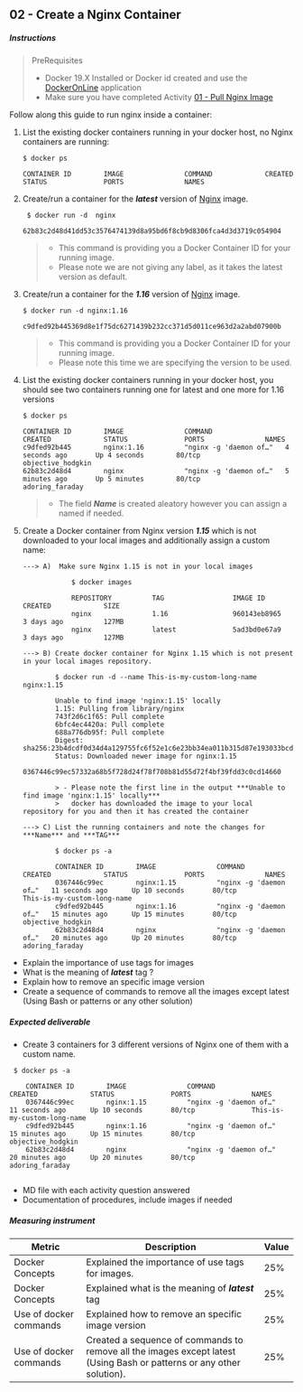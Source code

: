 ## 02 - Create a Nginx Container

##### Instructions

> PreRequisites
>
> - Docker 19.X Installed or Docker id created and use the [DockerOnLine](https://labs.play-with-docker.com/) application
> - Make sure you have completed Activity [01 - Pull Nginx Image](./01-Pull-Image.md)
>

Follow along this guide to run nginx inside a container: 
1. List the existing docker containers running in your docker host, no Nginx containers are running:
    
    ```
    $ docker ps
   
    CONTAINER ID        IMAGE               COMMAND             CREATED             STATUS              PORTS               NAMES
    ```
     
2. Create/run a container for the ***latest*** version of [Nginx](https://www.nginx.com/resources/glossary/nginx/) image.
   ```
    $ docker run -d  nginx
   
   62b83c2d48d41dd53c3576474139d8a95bd6f8cb9d8306fca4d3d3719c054904
    ```
   > - This command is providing you a Docker Container ID for your running image.
   > - Please note we are not giving any label, as it takes the latest version as default.

3. Create/run a container for the ***1.16*** version of [Nginx](https://www.nginx.com/resources/glossary/nginx/) image.
   ```
   $ docker run -d nginx:1.16
   
   c9dfed92b445369d8e1f75dc6271439b232cc371d5d011ce963d2a2abd07900b
    ```
   > - This command is providing you a Docker Container ID for your running image.
   > - Please note this time we are specifying the version to be used.

4.  List the existing docker containers running in your docker host,
    you should see two containers running one for latest and one more for 1.16 versions 
    
    ```
    $ docker ps
    
    CONTAINER ID        IMAGE               COMMAND                  CREATED             STATUS              PORTS               NAMES
    c9dfed92b445        nginx:1.16          "nginx -g 'daemon of…"   4 seconds ago       Up 4 seconds        80/tcp              objective_hodgkin
    62b83c2d48d4        nginx               "nginx -g 'daemon of…"   5 minutes ago       Up 5 minutes        80/tcp              adoring_faraday
    ```

    > - The field ***Name*** is created aleatory however you can assign a named if needed.
 
5.  Create a Docker container from Nginx version ***1.15*** which is not downloaded to your local images
    and additionally assign a custom name:  
    
    ```
    ---> A)  Make sure Nginx 1.15 is not in your local images
    
                $ docker images
                
                REPOSITORY          TAG                 IMAGE ID            CREATED             SIZE
                nginx               1.16                960143eb8965        3 days ago          127MB
                nginx               latest              5ad3bd0e67a9        3 days ago          127MB
                
    ---> B) Create docker container for Nginx 1.15 which is not present in your local images repository.
    
            $ docker run -d --name This-is-my-custom-long-name nginx:1.15
            
            Unable to find image 'nginx:1.15' locally
            1.15: Pulling from library/nginx
            743f2d6c1f65: Pull complete 
            6bfc4ec4420a: Pull complete 
            688a776db95f: Pull complete 
            Digest: sha256:23b4dcdf0d34d4a129755fc6f52e1c6e23bb34ea011b315d87e193033bcd1b68
            Status: Downloaded newer image for nginx:1.15
            0367446c99ec57332a68b5f728d24f78f708b81d55d72f4bf39fdd3c0cd14660
    
            > - Please note the first line in the output ***Unable to find image 'nginx:1.15' locally***
            >   docker has downloaded the image to your local repository for you and then it has created the container
    
    ---> C) List the running containers and note the changes for ***Name*** and ***TAG***
    
            $ docker ps -a
            
            CONTAINER ID        IMAGE               COMMAND                  CREATED             STATUS              PORTS               NAMES
            0367446c99ec        nginx:1.15          "nginx -g 'daemon of…"   11 seconds ago      Up 10 seconds       80/tcp              This-is-my-custom-long-name
            c9dfed92b445        nginx:1.16          "nginx -g 'daemon of…"   15 minutes ago      Up 15 minutes       80/tcp              objective_hodgkin
            62b83c2d48d4        nginx               "nginx -g 'daemon of…"   20 minutes ago      Up 20 minutes       80/tcp              adoring_faraday
    ```
    
- Explain the importance of use tags for images
- What is the meaning of ***latest*** tag ?
- Explain how to remove an specific image version
- Create a sequence of commands to remove all the images except latest (Using Bash or patterns or any other solution)
    
##### Expected deliverable 

-   Create 3 containers for 3 different versions of Nginx one of them with a custom name.
```
 $ docker ps -a
    
    CONTAINER ID        IMAGE               COMMAND                  CREATED             STATUS              PORTS               NAMES
    0367446c99ec        nginx:1.15          "nginx -g 'daemon of…"   11 seconds ago      Up 10 seconds       80/tcp              This-is-my-custom-long-name
    c9dfed92b445        nginx:1.16          "nginx -g 'daemon of…"   15 minutes ago      Up 15 minutes       80/tcp              objective_hodgkin
    62b83c2d48d4        nginx               "nginx -g 'daemon of…"   20 minutes ago      Up 20 minutes       80/tcp              adoring_faraday
    
```
- MD file with each activity question answered
- Documentation of procedures, include images if needed

##### Measuring instrument 


| Metric  |  Description | Value  |
| ------------ | ------------ | ------------ |
|  Docker Concepts | Explained the importance of use tags for images.  | 25%  |
|  Docker Concepts | Explained what is the meaning of ***latest*** tag  |  25% |
|  Use of docker commands | Explained how to remove an specific image version  |  25% |
|  Use of docker commands | Created a sequence of commands to remove all the images except latest (Using Bash or patterns or any other solution).  |  25% |



